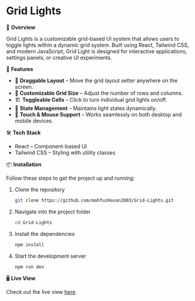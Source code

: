 # Grid Lights

🌟 **Overview**

Grid Lights is a customizable grid-based UI system that allows users to toggle lights within a dynamic grid system. Built using React, Tailwind CSS, and modern JavaScript, Grid Light is designed for interactive applications, settings panels, or creative UI experiments.

🚀 **Features**

- 📌 **Draggable Layout** – Move the grid layout setter anywhere on the screen.
- 🎨 **Customizable Grid Size** – Adjust the number of rows and columns.
- 🏗 **Toggleable Cells** – Click to turn individual grid lights on/off.
- 💾 **State Management** – Maintains light states dynamically.
- 📱 **Touch & Mouse Support** – Works seamlessly on both desktop and mobile devices.

🛠 **Tech Stack**

- React – Component-based UI
- Tailwind CSS – Styling with utility classes

📦 **Installation**

Follow these steps to get the project up and running:

1. Clone the repository
   ```bash
   git clone https://github.com/mahfuzHasan2003/Grid-Lights.git
   ```
2. Navigate into the project folder
   ```bash
   cd Grid-Lights
   ```
3. Install the dependencies
   ```bash
   npm install
   ```
4. Start the development server
   ```bash
   npm run dev
   ```

🖥 **Live View**

Check out the live view [here](https://grid-lights.surge.sh/).
